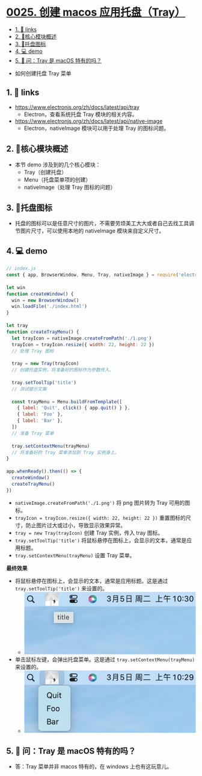 # [0025. 创建 macos 应用托盘（Tray）](https://github.com/Tdahuyou/electron/tree/main/0025.%20%E5%88%9B%E5%BB%BA%20macos%20%E5%BA%94%E7%94%A8%E6%89%98%E7%9B%98%EF%BC%88Tray%EF%BC%89)

<!-- region:toc -->
- [1. 🔗 links](#1--links)
- [2. 📒核心模块概述](#2-核心模块概述)
- [3. 📒托盘图标](#3-托盘图标)
- [4. 💻 demo](#4--demo)
- [5. 🤔 问：Tray 是 macOS 特有的吗？](#5--问tray-是-macos-特有的吗)
<!-- endregion:toc -->
- 如何创建托盘 Tray 菜单

## 1. 🔗 links

- https://www.electronjs.org/zh/docs/latest/api/tray
  - Electron，查看系统托盘 Tray 模块的相关内容。
- https://www.electronjs.org/zh/docs/latest/api/native-image
  - Electron，nativeImage 模块可以用于处理 Tray 的图标问题。

## 2. 📒核心模块概述

- 本节 demo 涉及到的几个核心模块：
  - Tray（创建托盘）
  - Menu（托盘菜单项的创建）
  - nativeImage（处理 Tray 图标的问题）

## 3. 📒托盘图标

- 托盘的图标可以是任意尺寸的图片，不需要劳烦美工大大或者自己去找工具调节图片尺寸，可以使用本地的 nativeImage 模块来自定义尺寸。

## 4. 💻 demo

```js
// index.js
const { app, BrowserWindow, Menu, Tray, nativeImage } = require('electron')

let win
function createWindow() {
  win = new BrowserWindow()
  win.loadFile('./index.html')
}

let tray
function createTrayMenu() {
  let trayIcon = nativeImage.createFromPath('./1.png')
  trayIcon = trayIcon.resize({ width: 22, height: 22 })
  // 处理 Tray 图标

  tray = new Tray(trayIcon)
  // 创建托盘实例，将准备好的图标作为参数传入。

  tray.setToolTip('title')
  // 测试提示文案

  const trayMenu = Menu.buildFromTemplate([
    { label: 'Quit', click() { app.quit() } },
    { label: 'Foo' },
    { label: 'Bar' },
  ])
  // 准备 Tray 菜单

  tray.setContextMenu(trayMenu)
  // 将准备好的 Tray 菜单添加到 Tray 实例身上。
}

app.whenReady().then(() => {
  createWindow()
  createTrayMenu()
})
```

- `nativeImage.createFromPath('./1.png')` 将 png 图片转为 Tray 可用的图标。
- `trayIcon = trayIcon.resize({ width: 22, height: 22 })` 重置图标的尺寸，防止图片过大或过小，导致显示效果异常。
- `tray = new Tray(trayIcon)` 创建 Tray 实例，传入 tray 图标。
- `tray.setToolTip('title')` 将鼠标悬停在图标上，会显示的文本，通常是应用标题。
- `tray.setContextMenu(trayMenu)` 设置 Tray 菜单。

**最终效果**

- 将鼠标悬停在图标上，会显示的文本，通常是应用标题。这是通过 `tray.setToolTip('title')` 来设置的。
  - ![](assets/2024-10-06-01-42-48.png)
- 单击鼠标左键，会弹出托盘菜单。这是通过 `tray.setContextMenu(trayMenu)` 来设置的。
  - ![](assets/2024-10-06-01-43-04.png)

## 5. 🤔 问：Tray 是 macOS 特有的吗？

- 答：Tray 菜单并非 macos 特有的，在 windows 上也有这玩意儿。









